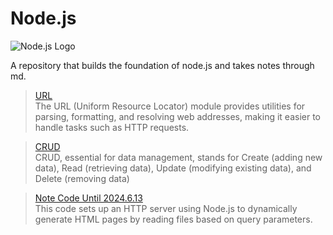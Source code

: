 # Node.js
![Node.js Logo](https://upload.wikimedia.org/wikipedia/commons/d/d9/Node.js_logo.svg)

A repository that builds the foundation of node.js and takes notes through md. 


> [URL](Basic%20Knowledge/URL.md)
> <br/> The URL (Uniform Resource Locator) module provides utilities for parsing, formatting, and resolving web addresses, making it easier to handle tasks such as HTTP requests.

> [CRUD](Basic%20Knowledge/CRUD.md)
> <br/> CRUD, essential for data management, stands for Create (adding new data), Read (retrieving data), Update (modifying existing data), and Delete (removing data)

> [Note Code Until 2024.6.13](Record/2024.6.13.md)
> <br/> This code sets up an HTTP server using Node.js to dynamically generate HTML pages by reading files based on query parameters.